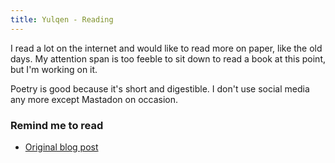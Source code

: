 ```yaml
---
title: Yulqen - Reading
---
```


I read a lot on the internet and would like to read more on paper, like the old days. My attention span is too feeble to sit down to read a book at this point, but I'm working on it.

Poetry is good because it's short and digestible. I don't use social media any more except Mastadon on occasion.

### Remind me to read

- [Original blog post](../blog/remind_me_to_read)
